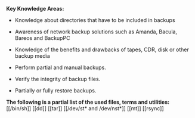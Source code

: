 **Key Knowledge Areas:**

- Knowledge about directories that have to be included in backups

- Awareness of network backup solutions such as Amanda, Bacula, Bareos and BackupPC

- Knowledge of the benefits and drawbacks of tapes, CDR, disk or other backup media

- Perform partial and manual backups.

- Verify the integrity of backup files.

- Partially or fully restore backups.

**The following is a partial list of the used files, terms and utilities:**
[[/bin/sh]]
[[dd]]
[[tar]]
[[/dev/st* and /dev/nst*]]
[[mt]]
[[rsync]]
